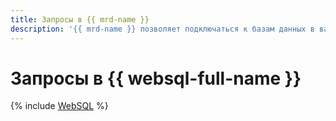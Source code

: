 ```yaml
---
title: Запросы в {{ mrd-name }}
description: '{{ mrd-name }} позволяет подключаться к базам данных в вашем кластере {{ RD }} и отправлять запросы из консоли управления {{ yandex-cloud }}. Для этого войдите в консоль управления, откройте страницу нужного кластера и перейдите на вкладку WebSQL.'
---
```


# Запросы в {{ websql-full-name }}

{% include [WebSQL](../../_includes/mdb/mrd/websql.md) %}
